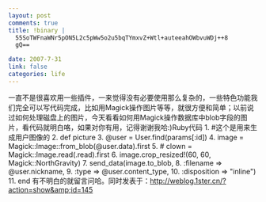 ```yaml
--- 
layout: post
comments: true
title: !binary |
  55SoTWFnaWNr5pON5L2c5pWw5o2u5bqTYmxvZ+Wtl+auteeahOWbvuWDj++8
  gQ==

date: 2007-7-31
link: false
categories: life
---
```

一直不是很喜欢用一些插件，一来觉得没有必要使用那么复杂的，一些特色功能我们完全可以写代码完成，比如用Magick操作图片等等，就很方便和简单；以前说过如何处理磁盘上的图片，今天看看如何用Magick操作数据库中blob字段的图片，看代码就明白咯，如果对你有用，记得谢谢我哈:)Ruby代码   1. #这个是用来生成用户图像的     2. def picture     3.   @user = User.find(params[:id])     4.    image = Magick::Image::from_blob(@user.data).first     5. #   clown = Magick::Image.read(.read).first     6.    image.crop_resized!(60, 60, Magick::NorthGravity)     7.   send_data(image.to_blob,     8.             :filename =&gt; @user.nickname,     9.             :type =&gt; @user.content_type,    10.             :disposition =&gt; &quot;inline&quot;)    11. end  有不明白的就留言问哈。同时发表于：http://weblog.1ster.cn/?action=show&amp;id=145
